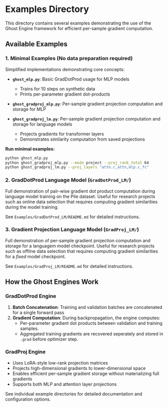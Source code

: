# Examples Directory

This directory contains several examples demonstrating the use of the Ghost Engine framework for efficient per-sample gradient computation.


## Available Examples


### 1. Minimal Examples (No data preparation required)
Simplified implementations demonstrating core concepts:

- **`ghost_mlp.py`**: Basic GradDotProd usage for MLP models
  - Trains for 10 steps on synthetic data
  - Prints per-parameter gradient dot-products

- **`ghost_gradproj_mlp.py`**: Per-sample gradient projection computation and storage for MLP

- **`ghost_gradproj_lm.py`**: Per-sample gradient projection computation and storage for language models
  - Projects gradients for transformer layers
  - Demonstrates similarity computation from saved projections

**Run minimal examples:**
```bash
python ghost_mlp.py
python ghost_gradproj_mlp.py --mode project --proj_rank_total 64
python ghost_gradproj_lm.py --proj_layers "attn.c_attn,mlp.c_fc"
```

### 2. GradDotProd Language Model (`GradDotProd_LM/`)
Full demonstration of pair-wise gradient dot product computation during language model training on the Pile dataset. Useful for research projects such as online data selection that requires computing gradient similarities during the model training. 

See `Examples/GradDotProd_LM/README.md` for detailed instructions. 


### 3. Gradient Projection Language Model (`GradProj_LM/`)
Full demonstration of per-sample gradient projection computation and storage for a languagem model checkpoint. Useful for research projects such as offline data selection that requires computing gradient similarities for a *fixed* model checkpoint. 

See `Examples/GradProj_LM/README.md` for detailed instructions. 


## How the Ghost Engines Work

### GradDotProd Engine
1. **Batch Concatenation**: Training and validation batches are concatenated for a single forward pass
2. **Gradient Computation**: During backpropagation, the engine computes:
   - Per-parameter gradient dot products between validation and training samples. 
   - Aggregated training gradients are recovered seperately and stored in `.grad` before optimizer step. 

### GradProj Engine
- Uses LoRA-style low-rank projection matrices
- Projects high-dimensional gradients to lower-dimensional space
- Enables efficient per-sample gradient storage without materializing full gradients
- Supports both MLP and attention layer projections

See individual example directories for detailed documentation and configuration options.
